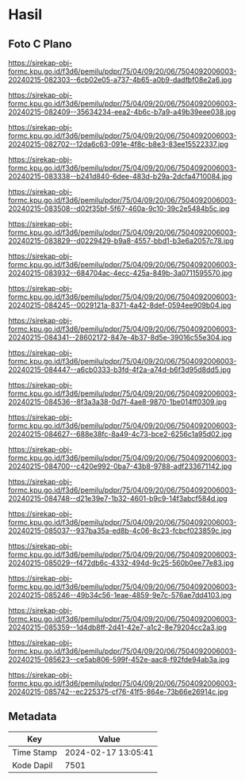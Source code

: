 # Hasil

## Foto C Plano

https://sirekap-obj-formc.kpu.go.id/f3d6/pemilu/pdpr/75/04/09/20/06/7504092006003-20240215-082303--6cb02e05-a737-4b65-a0b9-dadfbf08e2a6.jpg

https://sirekap-obj-formc.kpu.go.id/f3d6/pemilu/pdpr/75/04/09/20/06/7504092006003-20240215-082409--35634234-eea2-4b6c-b7a9-a49b39eee038.jpg

https://sirekap-obj-formc.kpu.go.id/f3d6/pemilu/pdpr/75/04/09/20/06/7504092006003-20240215-082702--12da6c63-091e-4f8c-b8e3-83ee15522337.jpg

https://sirekap-obj-formc.kpu.go.id/f3d6/pemilu/pdpr/75/04/09/20/06/7504092006003-20240215-083338--b241d840-6dee-483d-b29a-2dcfa4710084.jpg

https://sirekap-obj-formc.kpu.go.id/f3d6/pemilu/pdpr/75/04/09/20/06/7504092006003-20240215-083508--d02f35bf-5f67-460a-9c10-39c2e5484b5c.jpg

https://sirekap-obj-formc.kpu.go.id/f3d6/pemilu/pdpr/75/04/09/20/06/7504092006003-20240215-083829--d0229429-b9a8-4557-bbd1-b3e6a2057c78.jpg

https://sirekap-obj-formc.kpu.go.id/f3d6/pemilu/pdpr/75/04/09/20/06/7504092006003-20240215-083932--684704ac-4ecc-425a-849b-3a0711595570.jpg

https://sirekap-obj-formc.kpu.go.id/f3d6/pemilu/pdpr/75/04/09/20/06/7504092006003-20240215-084245--0029121a-8371-4a42-8def-0594ee909b04.jpg

https://sirekap-obj-formc.kpu.go.id/f3d6/pemilu/pdpr/75/04/09/20/06/7504092006003-20240215-084341--28602172-847e-4b37-8d5e-39016c55e304.jpg

https://sirekap-obj-formc.kpu.go.id/f3d6/pemilu/pdpr/75/04/09/20/06/7504092006003-20240215-084447--a6cb0333-b3fd-4f2a-a74d-b6f3d95d8dd5.jpg

https://sirekap-obj-formc.kpu.go.id/f3d6/pemilu/pdpr/75/04/09/20/06/7504092006003-20240215-084536--8f3a3a38-0d7f-4ae8-9870-1be014ff0309.jpg

https://sirekap-obj-formc.kpu.go.id/f3d6/pemilu/pdpr/75/04/09/20/06/7504092006003-20240215-084627--688e38fc-8a49-4c73-bce2-6256c1a95d02.jpg

https://sirekap-obj-formc.kpu.go.id/f3d6/pemilu/pdpr/75/04/09/20/06/7504092006003-20240215-084700--c420e992-0ba7-43b8-9788-adf233671142.jpg

https://sirekap-obj-formc.kpu.go.id/f3d6/pemilu/pdpr/75/04/09/20/06/7504092006003-20240215-084748--d21e39e7-1b32-4601-b9c9-14f3abcf584d.jpg

https://sirekap-obj-formc.kpu.go.id/f3d6/pemilu/pdpr/75/04/09/20/06/7504092006003-20240215-085037--937ba35a-ed8b-4c06-8c23-fcbcf023859c.jpg

https://sirekap-obj-formc.kpu.go.id/f3d6/pemilu/pdpr/75/04/09/20/06/7504092006003-20240215-085029--f472db6c-4332-494d-9c25-560b0ee77e83.jpg

https://sirekap-obj-formc.kpu.go.id/f3d6/pemilu/pdpr/75/04/09/20/06/7504092006003-20240215-085246--49b34c56-1eae-4859-9e7c-576ae7dd4103.jpg

https://sirekap-obj-formc.kpu.go.id/f3d6/pemilu/pdpr/75/04/09/20/06/7504092006003-20240215-085359--1d4db8ff-2d41-42e7-a1c2-8e79204cc2a3.jpg

https://sirekap-obj-formc.kpu.go.id/f3d6/pemilu/pdpr/75/04/09/20/06/7504092006003-20240215-085623--ce5ab806-599f-452e-aac8-f92fde94ab3a.jpg

https://sirekap-obj-formc.kpu.go.id/f3d6/pemilu/pdpr/75/04/09/20/06/7504092006003-20240215-085742--ec225375-cf76-41f5-864e-73b66e26914c.jpg


## Metadata

| Key        | Value               |
| ---------- | ------------------- |
| Time Stamp | 2024-02-17 13:05:41 |
| Kode Dapil | 7501                |



